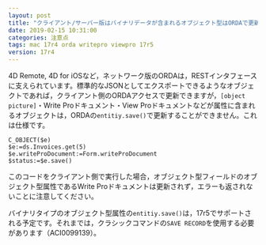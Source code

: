 ```yaml
---
layout: post
title: "クライアント/サーバー版はバイナリデータが含まれるオブジェクト型はORDAで更新できない"
date: 2019-02-15 10:31:00
categories: 注意点 
tags: mac 17r4 orda writepro viewpro 17r5
version: 17r4
---
```


4D Remote, 4D for iOSなど，ネットワーク版のORDAは，RESTインタフェースに支えられています。標準的なJSONとしてエクスポートできるようなオブジェクトであれば，クライアント側のORDAアクセスで更新できますが，``[object picture]``・Write Proドキュメント・View Proドキュメントなどが属性に含まれるオブジェクトは，ORDAの``entitiy.save()``で更新することができません。これは仕様です。

```
C_OBJECT($e)
$e:=ds.Invoices.get(5)
$e.writeProDocument:=Form.writeProDocument
$status:=$e.save()
```

このコードをクライアント側で実行した場合，オブジェクト型フィールドのオブジェクト型属性であるWrite Proドキュメントは更新されず，エラーも返されないことに注意してください。

バイナリタイプのオブジェクト型属性の``entitiy.save()``は，17r5でサポートされる予定です。それまでは，クラシックコマンドの``SAVE RECORD``を使用する必要があります（ACI0099139）。
